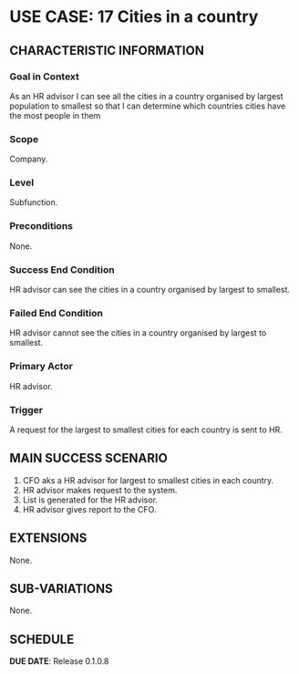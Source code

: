 # USE CASE: 17 Cities in a country

## CHARACTERISTIC INFORMATION

### Goal in Context

As an HR advisor I can see all the cities in a country organised by largest population to smallest so that I can determine which countries cities have the most people in them

### Scope

Company.

### Level

Subfunction.

### Preconditions

None.

### Success End Condition

HR advisor can see the cities in a country organised by largest to smallest.

### Failed End Condition

HR advisor cannot see the cities in a country organised by largest to smallest.

### Primary Actor

HR advisor.

### Trigger

A request for the largest to smallest cities for each country is sent to HR.

## MAIN SUCCESS SCENARIO

1. CFO aks a HR advisor for largest to smallest cities in each country.
2. HR advisor makes request to the system.
3. List is generated for the HR advisor.
4. HR advisor gives report to the CFO.

## EXTENSIONS

None.

## SUB-VARIATIONS

None.

## SCHEDULE

**DUE DATE**: Release 0.1.0.8
